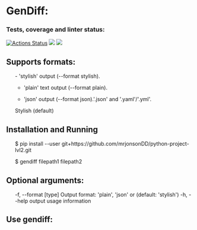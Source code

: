 # GenDiff:


### Tests, coverage and linter status:
[![Actions Status](https://github.com/mrjonsonDD/python-project-lvl2/workflows/hexlet-check/badge.svg)](https://github.com/mrjonsonDD/python-project-lvl2/actions)
<a href="https://codeclimate.com/github/mrjonsonDD/python-project-lvl2/maintainability"><img src="https://api.codeclimate.com/v1/badges/b087bb49d759b9c571fd/maintainability" /></a>
<a href="https://codeclimate.com/github/mrjonsonDD/python-project-lvl2/test_coverage"><img src="https://api.codeclimate.com/v1/badges/b087bb49d759b9c571fd/test_coverage" /></a>

## Supports formats: 

<ul>- 'stylish' output (--format stylish).

- 'plain' text output (--format plain).

- 'json' output (--format json).'.json' and '.yaml'/'.yml'.

Stylish (default)</ul>


## Installation and Running

<ul>$ pip install --user git+https://github.com/mrjonsonDD/python-project-lvl2.git

$ gendiff filepath1 filepath2</ul>

## Optional arguments:
<ul>  -f, --format [type]  Output format: 'plain', 'json' or (default: 'stylish')
  -h, --help           output usage information</ul>
  
## Use gendiff:
